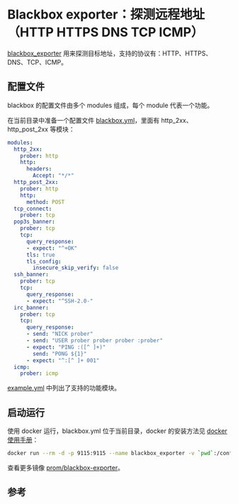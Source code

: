 <!-- toc -->
# Blackbox exporter：探测远程地址（HTTP HTTPS DNS TCP ICMP）

[blackbox_exporter][1] 用来探测目标地址，支持的协议有：HTTP、HTTPS、DNS、TCP、ICMP。

## 配置文件

blackbox 的配置文件由多个 modules 组成，每个 module 代表一个功能。

在当前目录中准备一个配置文件 [blackbox.yml][3]，里面有 http_2xx、http_post_2xx 等模块：

```yaml
modules:
  http_2xx:
    prober: http
    http:
      headers:
        Accept: "*/*"
  http_post_2xx:
    prober: http
    http:
      method: POST
  tcp_connect:
    prober: tcp
  pop3s_banner:
    prober: tcp
    tcp:
      query_response:
      - expect: "^+OK"
      tls: true
      tls_config:
        insecure_skip_verify: false
  ssh_banner:
    prober: tcp
    tcp:
      query_response:
      - expect: "^SSH-2.0-"
  irc_banner:
    prober: tcp
    tcp:
      query_response:
      - send: "NICK prober"
      - send: "USER prober prober prober :prober"
      - expect: "PING :([^ ]+)"
        send: "PONG ${1}"
      - expect: "^:[^ ]+ 001"
  icmp:
    prober: icmp
```

[example.yml][2] 中列出了支持的功能模块。

## 启动运行

使用 docker 运行，blackbox.yml 位于当前目录，docker 的安装方法见 [docker 使用手册](../docker/index.md)： 

```sh
docker run --rm -d -p 9115:9115 --name blackbox_exporter -v `pwd`:/config prom/blackbox-exporter:v0.15.1 --config.file=/config/blackbox.yml
```

查看更多镜像 [prom/blackbox-exporter][4]。

## 参考

[1]: https://github.com/prometheus/blackbox_exporter "blackbox_exporter"
[2]: https://github.com/prometheus/blackbox_exporter/blob/master/example.yml "example.yml"
[3]: https://github.com/prometheus/blackbox_exporter/blob/master/blackbox.yml "blackbox.yml"
[4]: https://hub.docker.com/r/prom/blackbox-exporter/tags "prom/blackbox-exporter"
